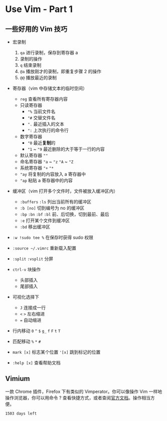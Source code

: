 # Use Vim - Part 1

## 一些好用的 Vim 技巧

* 宏录制
	1. `qa` 进行录制，保存到寄存器 a
	2. 录制的操作
	3. `q` 结束录制
	4. `@a` 播放刚才的录制，即重复步骤 2 的操作
	5. `@@` 播放最近的录制
		 
* 寄存器（vim 中存储文本的临时空间）
	* `reg` 查看所有寄存器内容
	* 只读寄存器
		* `"%` 当前文件名
		* `"#` 交替文件名
		* `".` 最近插入的文本
		* `":` 上次执行的命令行
	* 数字寄存器
		* `"0` 最近**复制**的
		* `"1` \~ `"9` 最近删除的大于等于一行的内容
	* 默认寄存器 `""`
	* 命名寄存器 `"a` \~ `"z` `"A` \~ `"Z`
	* 系统寄存器 `"+` `"*`
	* `"ay` 将复制的内容放入 a 寄存器中
	* `"ap` 粘贴 a 寄存器中的内容
* 缓冲区（vim 打开多个文件时，文件被放入缓冲区内）
	* `:buffers` `:ls` 列出当前所有的缓冲区
	* `:b [no]` 切到编号为 no 的缓冲区
	* `:bp` `:bn` `:bf` `:bl` 前、后切换，切到最前、最后
	* `:e` 打开某个文件到缓冲区
	* `:bd` 移出缓冲区
* `:w !sudo tee %` 在保存时获得 sudo 权限
* `:source ~/.vimrc` 重新载入配置
* `:split` `:vsplit` 分屏
* `ctrl-v` 块操作
	* 头部插入
	* 尾部插入
* 可视化选择下
	* `J` 连接成一行
	* `<` `>` 左右缩进
	* `=` 自动缩进
* 行内移动 `0` `^` `$` `g_` `f` `F` `t` `T`
* 匹配移动 `%` `*` `#`
* `mark [x]` 标志某个位置  `'[x]` 跳到标记的位置
* `:help [x]` 查看帮助文档
	  
## Vimium

一款 Chrome 插件，Firefox 下有类似的 Vimperator。你可以像操作 Vim 一样地操作浏览器，你可以用命令 ? 查看快捷方式，或者查阅[官方文档](https://github.com/philc/vimium)。操作相当方便。

`1503 days left`
